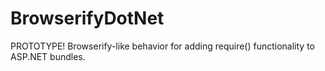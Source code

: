 # BrowserifyDotNet
PROTOTYPE! Browserify-like behavior for adding require() functionality to ASP.NET bundles.

